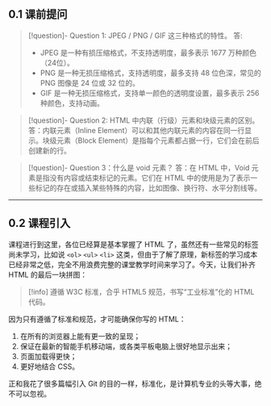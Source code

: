 ## 0.1 课前提问
>[!question]- Question 1: JPEG / PNG / GIF 这三种格式的特性。
> 答:  
> * JPEG 是一种有损压缩格式，不支持透明度，最多表示 1677 万种颜色（24位）。
> * PNG 是一种无损压缩格式，支持透明度，最多支持 48 位色深，常见的 PNG 图像是 24 位或 32 位的。
> * GIF 是一种无损压缩格式，支持单一颜色的透明度设置，最多表示 256 种颜色，支持动画。

>[!question]- Question 2: HTML 中内联（行级）元素和块级元素的区别。
> 答：内联元素（Inline Element）可以和其他内联元素的内容在同一行显示。块级元素（Block Element）是指每个元素都占据一行，它们会在前后创建新的行。

>[!question]- Question 3：什么是 void 元素？
> 答：在 HTML 中，Void 元素是指没有内容或结束标记的元素。它们在 HTML 中的使用是为了表示一些标记的存在或插入某些特殊的内容，比如图像、换行符、水平分割线等。

---
## 0.2 课程引入

课程进行到这里，各位已经算是基本掌握了 HTML 了，虽然还有一些常见的标签尚未学习，比如说 `<ol>` `<ul>` `<li>` 这类，但由于了解了原理，新标签的学习成本已经非常之低，完全不用浪费完整的课堂教学时间来学习了。今天，让我们补齐 HTML 的最后一块拼图：

>[!info]
> 遵循 W3C 标准，合乎 HTML5 规范，书写“工业标准”化的 HTML 代码。

因为只有遵循了标准和规范，才可能确保你写的 HTML：
1. 在所有的浏览器上能有更一致的呈现；
2. 保证在最新的智能手机移动端，或各类平板电脑上很好地显示出来；
3. 页面加载得更快；
4. 更好地结合 CSS。

正和我花了很多篇幅引入 Git 的目的一样，标准化，是计算机专业的头等大事，绝不可以忽视。